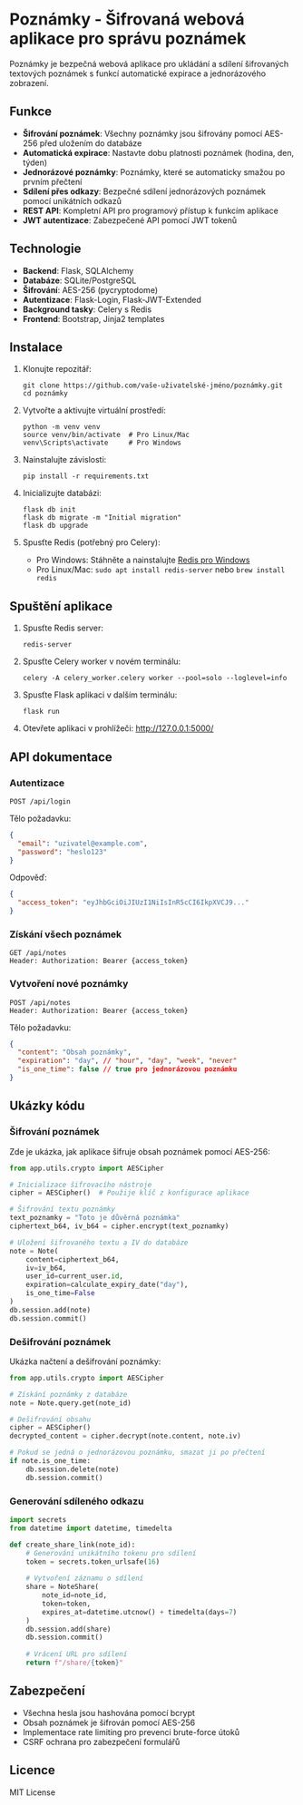 # Poznámky - Šifrovaná webová aplikace pro správu poznámek

Poznámky je bezpečná webová aplikace pro ukládání a sdílení šifrovaných textových poznámek s funkcí automatické expirace a jednorázového zobrazení.

## Funkce

- **Šifrování poznámek**: Všechny poznámky jsou šifrovány pomocí AES-256 před uložením do databáze
- **Automatická expirace**: Nastavte dobu platnosti poznámek (hodina, den, týden)
- **Jednorázové poznámky**: Poznámky, které se automaticky smažou po prvním přečtení
- **Sdílení přes odkazy**: Bezpečné sdílení jednorázových poznámek pomocí unikátních odkazů
- **REST API**: Kompletní API pro programový přístup k funkcím aplikace
- **JWT autentizace**: Zabezpečené API pomocí JWT tokenů

## Technologie

- **Backend**: Flask, SQLAlchemy
- **Databáze**: SQLite/PostgreSQL
- **Šifrování**: AES-256 (pycryptodome)
- **Autentizace**: Flask-Login, Flask-JWT-Extended
- **Background tasky**: Celery s Redis
- **Frontend**: Bootstrap, Jinja2 templates

## Instalace

1. Klonujte repozitář:
   ```
   git clone https://github.com/vaše-uživatelské-jméno/poznámky.git
   cd poznámky
   ```

2. Vytvořte a aktivujte virtuální prostředí:
   ```
   python -m venv venv
   source venv/bin/activate  # Pro Linux/Mac
   venv\Scripts\activate     # Pro Windows
   ```

3. Nainstalujte závislosti:
   ```
   pip install -r requirements.txt
   ```

4. Inicializujte databázi:
   ```
   flask db init
   flask db migrate -m "Initial migration"
   flask db upgrade
   ```

5. Spusťte Redis (potřebný pro Celery):
   - Pro Windows: Stáhněte a nainstalujte [Redis pro Windows](https://github.com/tporadowski/redis/releases)
   - Pro Linux/Mac: `sudo apt install redis-server` nebo `brew install redis`

## Spuštění aplikace

1. Spusťte Redis server:
   ```
   redis-server
   ```

2. Spusťte Celery worker v novém terminálu:
   ```
   celery -A celery_worker.celery worker --pool=solo --loglevel=info
   ```

3. Spusťte Flask aplikaci v dalším terminálu:
   ```
   flask run
   ```

4. Otevřete aplikaci v prohlížeči: http://127.0.0.1:5000/

## API dokumentace

### Autentizace

```
POST /api/login
```
Tělo požadavku:
```json
{
  "email": "uzivatel@example.com",
  "password": "heslo123"
}
```
Odpověď:
```json
{
  "access_token": "eyJhbGciOiJIUzI1NiIsInR5cCI6IkpXVCJ9..."
}
```

### Získání všech poznámek

```
GET /api/notes
Header: Authorization: Bearer {access_token}
```

### Vytvoření nové poznámky

```
POST /api/notes
Header: Authorization: Bearer {access_token}
```
Tělo požadavku:
```json
{
  "content": "Obsah poznámky",
  "expiration": "day", // "hour", "day", "week", "never"
  "is_one_time": false // true pro jednorázovou poznámku
}
```

## Ukázky kódu

### Šifrování poznámek

Zde je ukázka, jak aplikace šifruje obsah poznámek pomocí AES-256:

```python
from app.utils.crypto import AESCipher

# Inicializace šifrovacího nástroje
cipher = AESCipher()  # Použije klíč z konfigurace aplikace

# Šifrování textu poznámky
text_poznamky = "Toto je důvěrná poznámka"
ciphertext_b64, iv_b64 = cipher.encrypt(text_poznamky)

# Uložení šifrovaného textu a IV do databáze
note = Note(
    content=ciphertext_b64,
    iv=iv_b64,
    user_id=current_user.id,
    expiration=calculate_expiry_date("day"),
    is_one_time=False
)
db.session.add(note)
db.session.commit()
```

### Dešifrování poznámek

Ukázka načtení a dešifrování poznámky:

```python
from app.utils.crypto import AESCipher

# Získání poznámky z databáze
note = Note.query.get(note_id)

# Dešifrování obsahu
cipher = AESCipher()
decrypted_content = cipher.decrypt(note.content, note.iv)

# Pokud se jedná o jednorázovou poznámku, smazat ji po přečtení
if note.is_one_time:
    db.session.delete(note)
    db.session.commit()
```

### Generování sdíleného odkazu

```python
import secrets
from datetime import datetime, timedelta

def create_share_link(note_id):
    # Generování unikátního tokenu pro sdílení
    token = secrets.token_urlsafe(16)
    
    # Vytvoření záznamu o sdílení
    share = NoteShare(
        note_id=note_id,
        token=token,
        expires_at=datetime.utcnow() + timedelta(days=7)
    )
    db.session.add(share)
    db.session.commit()
    
    # Vrácení URL pro sdílení
    return f"/share/{token}"
```

## Zabezpečení

- Všechna hesla jsou hashována pomocí bcrypt
- Obsah poznámek je šifrován pomocí AES-256
- Implementace rate limiting pro prevenci brute-force útoků
- CSRF ochrana pro zabezpečení formulářů

## Licence

MIT License
